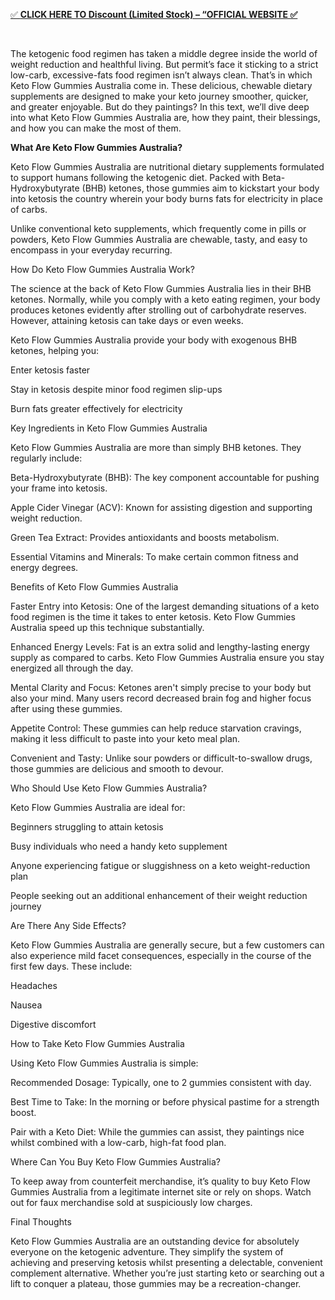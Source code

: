 <p><a href="https://socialtalk365.com/ketoflowgummiesaustralia-buy/">✅ <strong>CLICK HERE TO Discount (Limited Stock) &ndash; &ldquo;OFFICIAL WEBSITE ✅</strong></a></p>
<p>&nbsp;</p>
 

 

The ketogenic food regimen has taken a middle degree inside the world of weight reduction and healthful living. But permit’s face it sticking to a strict low-carb, excessive-fats food regimen isn’t always clean. That’s in which Keto Flow Gummies Australia come in. These delicious, chewable dietary supplements are designed to make your keto journey smoother, quicker, and greater enjoyable. But do they paintings? In this text, we’ll dive deep into what Keto Flow Gummies Australia are, how they paint, their blessings, and how you can make the most of them.

 

<p><strong>What Are Keto Flow Gummies Australia?</strong></p>
 

Keto Flow Gummies Australia are nutritional dietary supplements formulated to support humans following the ketogenic diet. Packed with Beta-Hydroxybutyrate (BHB) ketones, those gummies aim to kickstart your body into ketosis the country wherein your body burns fats for electricity in place of carbs.

 

Unlike conventional keto supplements, which frequently come in pills or powders, Keto Flow Gummies Australia are chewable, tasty, and easy to encompass in your everyday recurring.

 

How Do Keto Flow Gummies Australia Work?

 

The science at the back of Keto Flow Gummies Australia lies in their BHB ketones. Normally, while you comply with a keto eating regimen, your body produces ketones evidently after strolling out of carbohydrate reserves. However, attaining ketosis can take days or even weeks.

 

Keto Flow Gummies Australia provide your body with exogenous BHB ketones, helping you:

 

Enter ketosis faster

Stay in ketosis despite minor food regimen slip-ups

Burn fats greater effectively for electricity

 

 

Key Ingredients in Keto Flow Gummies Australia

 

Keto Flow Gummies Australia are more than simply BHB ketones. They regularly include:

 

Beta-Hydroxybutyrate (BHB): The key component accountable for pushing your frame into ketosis.

Apple Cider Vinegar (ACV): Known for assisting digestion and supporting weight reduction.

 

Green Tea Extract: Provides antioxidants and boosts metabolism.

 

Essential Vitamins and Minerals: To make certain common fitness and energy degrees.

 

Benefits of Keto Flow Gummies Australia

 

Faster Entry into Ketosis: One of the largest demanding situations of a keto food regimen is the time it takes to enter ketosis. Keto Flow Gummies Australia speed up this technique substantially.

 

Enhanced Energy Levels: Fat is an extra solid and lengthy-lasting energy supply as compared to carbs. Keto Flow Gummies Australia ensure you stay energized all through the day.

 

Mental Clarity and Focus: Ketones aren't simply precise to your body but also your mind. Many users record decreased brain fog and higher focus after using these gummies.

 

Appetite Control: These gummies can help reduce starvation cravings, making it less difficult to paste into your keto meal plan.

 

Convenient and Tasty: Unlike sour powders or difficult-to-swallow drugs, those gummies are delicious and smooth to devour.

 

 

Who Should Use Keto Flow Gummies Australia?

 

Keto Flow Gummies Australia are ideal for:

 

Beginners struggling to attain ketosis

Busy individuals who need a handy keto supplement

Anyone experiencing fatigue or sluggishness on a keto weight-reduction plan

People seeking out an additional enhancement of their weight reduction journey

 

Are There Any Side Effects?

 

Keto Flow Gummies Australia are generally secure, but a few customers can also experience mild facet consequences, especially in the course of the first few days. These include:

 

Headaches

Nausea

Digestive discomfort

 

How to Take Keto Flow Gummies Australia

 

Using Keto Flow Gummies Australia is simple:

 

Recommended Dosage: Typically, one to 2 gummies consistent with day.

 

Best Time to Take: In the morning or before physical pastime for a strength boost.

 

Pair with a Keto Diet: While the gummies can assist, they paintings nice whilst combined with a low-carb, high-fat food plan.

 

Where Can You Buy Keto Flow Gummies Australia?

 

To keep away from counterfeit merchandise, it’s quality to buy Keto Flow Gummies Australia from a legitimate internet site or rely on shops. Watch out for faux merchandise sold at suspiciously low charges.

 

Final Thoughts

 

Keto Flow Gummies Australia are an outstanding device for absolutely everyone on the ketogenic adventure. They simplify the system of achieving and preserving ketosis whilst presenting a delectable, convenient complement alternative. Whether you’re just starting keto or searching out a lift to conquer a plateau, those gummies may be a recreation-changer.

 

 
